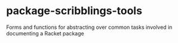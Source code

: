 # package-scribblings-tools

Forms and functions for abstracting over common tasks involved in documenting a Racket package
